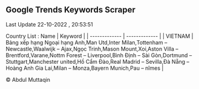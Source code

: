 

## Google Trends Keywords Scraper 
 
Last Update 22-10-2022 , 20:53:51

Country List :
 Name  | Keyword |
| ------------- | ------------- |
| VIETNAM | Bảng xếp hạng Ngoại hạng Anh,Man Utd,Inter Milan,Tottenham – Newcastle,Waalwijk – Ajax,Ngọc Trinh,Mason Mount,Xoi,Aston Villa – Brentford,Varane,Nottm Forest – Liverpool,Bình Định – Sài Gòn,Dortmund – Stuttgart,Manchester united,Hồ Cẩm Đào,Real Madrid – Sevilla,Đà Nẵng – Hoàng Anh Gia Lai,Milan – Monza,Bayern Munich,Pau – nîmes |



© Abdul Muttaqin 
